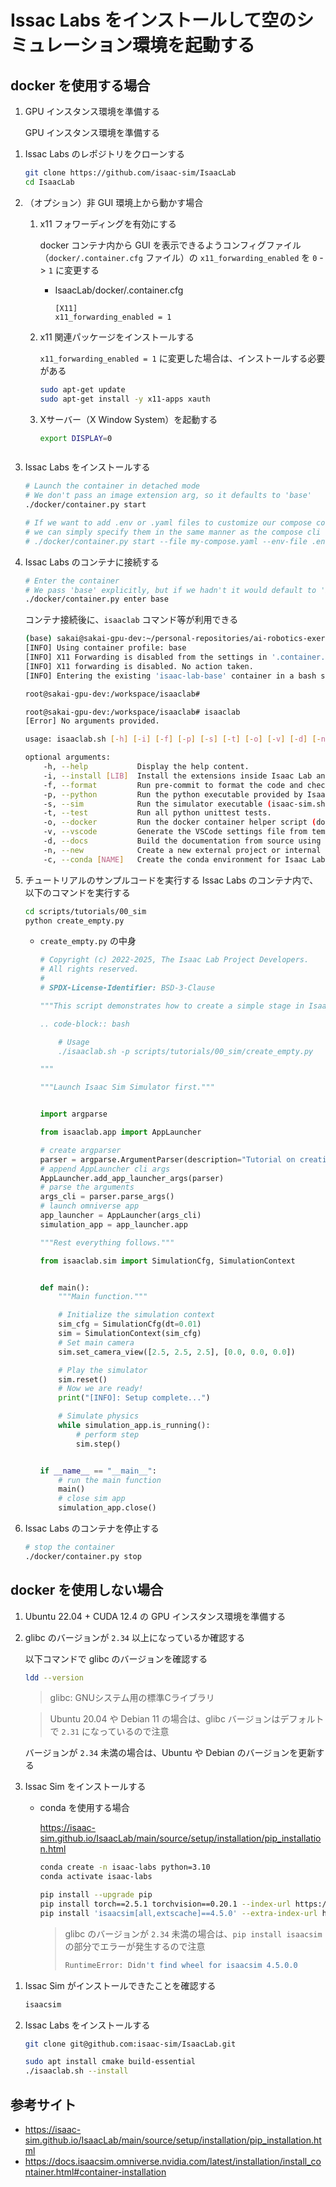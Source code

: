 # Issac Labs をインストールして空のシミュレーション環境を起動する

## docker を使用する場合

1. GPU インスタンス環境を準備する

    GPU インスタンス環境を準備する

<!--
1. Issac Sim をインストールする

    https://docs.isaacsim.omniverse.nvidia.com/latest/installation/install_container.html#container-installation

    ```bash
    docker pull nvcr.io/nvidia/isaac-sim:4.5.0
    ```
    ```bash
    docker run --name isaac-sim --entrypoint bash -it --gpus all -e "ACCEPT_EULA=Y" --rm --network=host \
        -e "PRIVACY_CONSENT=Y" \
        -v ~/docker/isaac-sim/cache/kit:/isaac-sim/kit/cache:rw \
        -v ~/docker/isaac-sim/cache/ov:/root/.cache/ov:rw \
        -v ~/docker/isaac-sim/cache/pip:/root/.cache/pip:rw \
        -v ~/docker/isaac-sim/cache/glcache:/root/.cache/nvidia/GLCache:rw \
        -v ~/docker/isaac-sim/cache/computecache:/root/.nv/ComputeCache:rw \
        -v ~/docker/isaac-sim/logs:/root/.nvidia-omniverse/logs:rw \
        -v ~/docker/isaac-sim/data:/root/.local/share/ov/data:rw \
        -v ~/docker/isaac-sim/documents:/root/Documents:rw \
        nvcr.io/nvidia/isaac-sim:4.5.0
    ```
-->

1. Issac Labs のレポジトリをクローンする

    ```bash
    git clone https://github.com/isaac-sim/IsaacLab
    cd IsaacLab
    ```

1. （オプション）非 GUI 環境上から動かす場合
    1. x11 フォワーディングを有効にする

        docker コンテナ内から GUI を表示できるようコンフィグファイル（`docker/.container.cfg` ファイル）の `x11_forwarding_enabled` を `0` -> `1` に変更する

        - IsaacLab/docker/.container.cfg
            ```
            [X11]
            x11_forwarding_enabled = 1
            ```

    1. x11 関連パッケージをインストールする

        `x11_forwarding_enabled = 1` に変更した場合は、インストールする必要がある

        ```bash
        sudo apt-get update
        sudo apt-get install -y x11-apps xauth
        ```

    1. Xサーバー（X Window System）を起動する

        ```bash
        export DISPLAY=0
        ```
        ```bash

        ```

1. Issac Labs をインストールする

    ```bash
    # Launch the container in detached mode
    # We don't pass an image extension arg, so it defaults to 'base'
    ./docker/container.py start

    # If we want to add .env or .yaml files to customize our compose config,
    # we can simply specify them in the same manner as the compose cli
    # ./docker/container.py start --file my-compose.yaml --env-file .env.my-vars
    ```

1. Issac Labs のコンテナに接続する
    ```bash
    # Enter the container
    # We pass 'base' explicitly, but if we hadn't it would default to 'base'
    ./docker/container.py enter base
    ```

    コンテナ接続後に、`isaaclab` コマンド等が利用できる

    ```bash
    (base) sakai@sakai-gpu-dev:~/personal-repositories/ai-robotics-exercises/IsaacLab$ ./docker/container.py enter base
    [INFO] Using container profile: base
    [INFO] X11 Forwarding is disabled from the settings in '.container.cfg'
    [INFO] X11 forwarding is disabled. No action taken.
    [INFO] Entering the existing 'isaac-lab-base' container in a bash session...

    root@sakai-gpu-dev:/workspace/isaaclab# 
    ```
    ```bash
    root@sakai-gpu-dev:/workspace/isaaclab# isaaclab
    [Error] No arguments provided.                                                                             

    usage: isaaclab.sh [-h] [-i] [-f] [-p] [-s] [-t] [-o] [-v] [-d] [-n] [-c] -- Utility to manage Isaac Lab.

    optional arguments:
        -h, --help           Display the help content.
        -i, --install [LIB]  Install the extensions inside Isaac Lab and learning frameworks as extra dependencies. Default is 'all'.
        -f, --format         Run pre-commit to format the code and check lints.
        -p, --python         Run the python executable provided by Isaac Sim or virtual environment (if active).
        -s, --sim            Run the simulator executable (isaac-sim.sh) provided by Isaac Sim.
        -t, --test           Run all python unittest tests.
        -o, --docker         Run the docker container helper script (docker/container.sh).
        -v, --vscode         Generate the VSCode settings file from template.
        -d, --docs           Build the documentation from source using sphinx.
        -n, --new            Create a new external project or internal task from template.
        -c, --conda [NAME]   Create the conda environment for Isaac Lab. Default name is 'env_isaaclab'.
    ```

1. チュートリアルのサンプルコードを実行する
    Issac Labs のコンテナ内で、以下のコマンドを実行する

    ```bash
    cd scripts/tutorials/00_sim
    python create_empty.py
    ```

    - `create_empty.py` の中身
        ```python
        # Copyright (c) 2022-2025, The Isaac Lab Project Developers.
        # All rights reserved.
        #
        # SPDX-License-Identifier: BSD-3-Clause

        """This script demonstrates how to create a simple stage in Isaac Sim.

        .. code-block:: bash

            # Usage
            ./isaaclab.sh -p scripts/tutorials/00_sim/create_empty.py

        """

        """Launch Isaac Sim Simulator first."""


        import argparse

        from isaaclab.app import AppLauncher

        # create argparser
        parser = argparse.ArgumentParser(description="Tutorial on creating an empty stage.")
        # append AppLauncher cli args
        AppLauncher.add_app_launcher_args(parser)
        # parse the arguments
        args_cli = parser.parse_args()
        # launch omniverse app
        app_launcher = AppLauncher(args_cli)
        simulation_app = app_launcher.app

        """Rest everything follows."""

        from isaaclab.sim import SimulationCfg, SimulationContext


        def main():
            """Main function."""

            # Initialize the simulation context
            sim_cfg = SimulationCfg(dt=0.01)
            sim = SimulationContext(sim_cfg)
            # Set main camera
            sim.set_camera_view([2.5, 2.5, 2.5], [0.0, 0.0, 0.0])

            # Play the simulator
            sim.reset()
            # Now we are ready!
            print("[INFO]: Setup complete...")

            # Simulate physics
            while simulation_app.is_running():
                # perform step
                sim.step()


        if __name__ == "__main__":
            # run the main function
            main()
            # close sim app
            simulation_app.close()
        ```

1. Issac Labs のコンテナを停止する
    ```bash
    # stop the container
    ./docker/container.py stop
    ```

## docker を使用しない場合

1. Ubuntu 22.04 + CUDA 12.4 の GPU インスタンス環境を準備する

1. glibc のバージョンが `2.34` 以上になっているか確認する

    以下コマンドで glibc のバージョンを確認する
    ```bash
    ldd --version
    ```

    > glibc: GNUシステム用の標準Cライブラリ

    > Ubuntu 20.04 や Debian 11 の場合は、glibc バージョンはデフォルトで `2.31` になっているので注意

    バージョンが `2.34` 未満の場合は、Ubuntu や Debian のバージョンを更新する

1. Issac Sim をインストールする

    - conda を使用する場合

        https://isaac-sim.github.io/IsaacLab/main/source/setup/installation/pip_installation.html

        ```bash
        conda create -n isaac-labs python=3.10
        conda activate isaac-labs

        pip install --upgrade pip
        pip install torch==2.5.1 torchvision==0.20.1 --index-url https://download.pytorch.org/whl/cu121
        pip install 'isaacsim[all,extscache]==4.5.0' --extra-index-url https://pypi.nvidia.com
        ```

        > glibc のバージョンが `2.34` 未満の場合は、`pip install isaacsim` の部分でエラーが発生するので注意
        > ```bash
        > RuntimeError: Didn't find wheel for isaacsim 4.5.0.0
        > ```

<!--
    - バイナリからインストールする場合

        https://docs.isaacsim.omniverse.nvidia.com/latest/installation/install_workstation.html

        ```bash
        cd ~

        # Download Isaac Sim 4.5.0 binary
        curl -O https://download.isaacsim.omniverse.nvidia.com/isaac-sim-standalone%404.5.0-rc.36%2Brelease.19112.f59b3005.gl.linux-x86_64.release.zip

        # Unzip the binary
        mkdir -p isaacsim
        unzip isaac-sim-standalone%404.5.0-rc.36%2Brelease.19112.f59b3005.gl.linux-x86_64.release.zip -d isaacsim

        # Install Isaac Sim
        cd isaacsim
        ./post_install.sh
        ./isaac-sim.selector.sh
        ```

        > Ubuntu サーバーなどの GUI がない環境ではインストールできない？
-->

1. Issac Sim がインストールできたことを確認する

    ```bash
    isaacsim
    ```

1. Issac Labs をインストールする

    ```bash
    git clone git@github.com:isaac-sim/IsaacLab.git

    sudo apt install cmake build-essential
    ./isaaclab.sh --install
    ```

## 参考サイト

- https://isaac-sim.github.io/IsaacLab/main/source/setup/installation/pip_installation.html
- https://docs.isaacsim.omniverse.nvidia.com/latest/installation/install_container.html#container-installation
